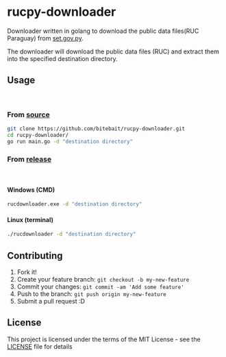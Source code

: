 # rucpy-downloader

Downloader written in golang to download the public data files(RUC Paraguay) from [set.gov.py](https://www.set.gov.py/portal/PARAGUAY-SET/InformesPeriodicos?folder-id=repository:collaboration:/sites/PARAGUAY-SET/categories/SET/Informes%20Periodicos/listado-de-ruc-con-sus-equivalencias).

The downloader will download the public data files (RUC) and extract them into the specified destination directory.

## Usage

<br/>

### From [source](https://github.com/bitebait/rucpy-downloader.git)

```bash
git clone https://github.com/bitebait/rucpy-downloader.git
cd rucpy-downloader/
go run main.go -d "destination directory"
```

### From [release](https://github.com/bitebait/rucpy-downloader/releases)

<br/>

#### Windows (CMD)

```bash
rucdownloader.exe -d "destination directory"
```

#### Linux (terminal)

```bash
./rucdownloader -d "destination directory"
```

## Contributing

1. Fork it!
2. Create your feature branch: `git checkout -b my-new-feature`
3. Commit your changes: `git commit -am 'Add some feature'`
4. Push to the branch: `git push origin my-new-feature`
5. Submit a pull request :D

## License

This project is licensed under the terms of the MIT License - see the [LICENSE](LICENSE) file for details

